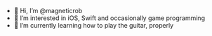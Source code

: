 - 👋 Hi, I’m @magneticrob
- 👀 I’m interested in iOS, Swift and occasionally game programming
- 🌱 I’m currently learning how to play the guitar, properly

<!---
magneticrob/magneticrob is a ✨ special ✨ repository because its `README.md` (this file) appears on your GitHub profile.
You can click the Preview link to take a look at your changes.
--->
